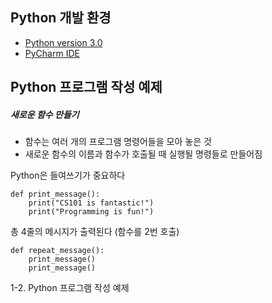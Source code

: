 ## Python 개발 환경
<ul>
  <li><a href="https://www.python.org/downloads/release/python-370">Python version 3.0</a></li>
  <li><a href="https://www.jetbrains.com/pycharm/">PyCharm IDE</a></li>
</ul>

## Python 프로그램 작성 예제
<h5>새로운 함수 만들기</h5>
<ul>
    <li>함수는 여러 개의 프로그램 명령어들을 모아 놓은 것</li>
    <li>새로운 함수의 이름과 함수가 호출될 때 실행될 명령들로 만들어짐</li>
</ul>

Python은 들여쓰기가 중요하다

``` 
def print_message():
    print("CS101 is fantastic!")
    print("Programming is fun!")
```

총 4줄의 메시지가 출력된다 (함수를 2번 호출)

``` 
def repeat_message():
    print_message() 
    print_message()
``` 

1-2. Python 프로그램 작성 예제
<a href=""></a>
